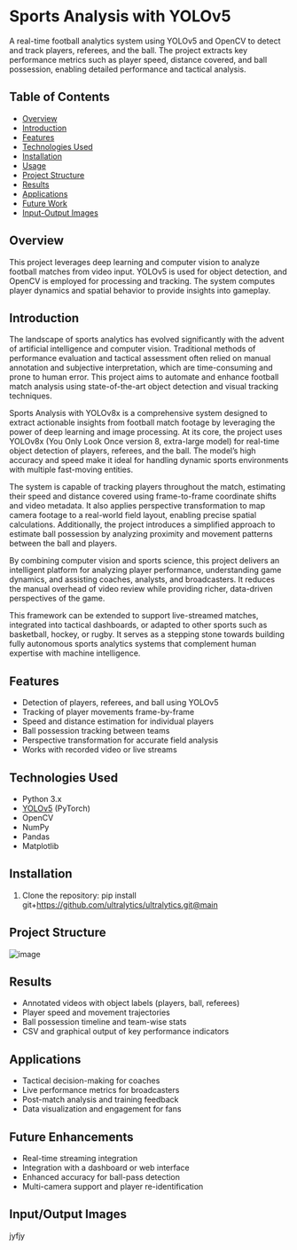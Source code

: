 # Sports Analysis with YOLOv5

A real-time football analytics system using YOLOv5 and OpenCV to detect and track players, referees, and the ball. The project extracts key performance metrics such as player speed, distance covered, and ball possession, enabling detailed performance and tactical analysis.

## Table of Contents

- [Overview](#overview)
- [Introduction](#introduction)
- [Features](#features)
- [Technologies Used](#technologies-used)
- [Installation](#installation)
- [Usage](#usage)
- [Project Structure](#project-structure)
- [Results](#results)
- [Applications](#applications)
- [Future Work](#future-work)
- [Input-Output Images](#input-output-images)



## Overview

This project leverages deep learning and computer vision to analyze football matches from video input. YOLOv5 is used for object detection, and OpenCV is employed for processing and tracking. The system computes player dynamics and spatial behavior to provide insights into gameplay.

## Introduction

The landscape of sports analytics has evolved significantly with the advent of artificial intelligence and computer vision. Traditional methods of performance evaluation and tactical assessment often relied on manual annotation and subjective interpretation, which are time-consuming and prone to human error. This project aims to automate and enhance football match analysis using state-of-the-art object detection and visual tracking techniques.

Sports Analysis with YOLOv8x is a comprehensive system designed to extract actionable insights from football match footage by leveraging the power of deep learning and image processing. At its core, the project uses YOLOv8x (You Only Look Once version 8, extra-large model) for real-time object detection of players, referees, and the ball. The model’s high accuracy and speed make it ideal for handling dynamic sports environments with multiple fast-moving entities.

The system is capable of tracking players throughout the match, estimating their speed and distance covered using frame-to-frame coordinate shifts and video metadata. It also applies perspective transformation to map camera footage to a real-world field layout, enabling precise spatial calculations. Additionally, the project introduces a simplified approach to estimate ball possession by analyzing proximity and movement patterns between the ball and players.

By combining computer vision and sports science, this project delivers an intelligent platform for analyzing player performance, understanding game dynamics, and assisting coaches, analysts, and broadcasters. It reduces the manual overhead of video review while providing richer, data-driven perspectives of the game.

This framework can be extended to support live-streamed matches, integrated into tactical dashboards, or adapted to other sports such as basketball, hockey, or rugby. It serves as a stepping stone towards building fully autonomous sports analytics systems that complement human expertise with machine intelligence.


## Features

- Detection of players, referees, and ball using YOLOv5
- Tracking of player movements frame-by-frame
- Speed and distance estimation for individual players
- Ball possession tracking between teams
- Perspective transformation for accurate field analysis
- Works with recorded video or live streams


## Technologies Used

- Python 3.x  
- [YOLOv5](https://github.com/ultralytics/yolov5) (PyTorch)  
- OpenCV  
- NumPy  
- Pandas  
- Matplotlib


## Installation

1. Clone the repository:
  pip install git+https://github.com/ultralytics/ultralytics.git@main
   

## Project Structure


![image](https://github.com/user-attachments/assets/a574aba4-d712-461d-954c-249eaab85afd)


## Results


- Annotated videos with object labels (players, ball, referees)
- Player speed and movement trajectories
- Ball possession timeline and team-wise stats
- CSV and graphical output of key performance indicators


## Applications


- Tactical decision-making for coaches
- Live performance metrics for broadcasters
- Post-match analysis and training feedback
- Data visualization and engagement for fans


## Future Enhancements


- Real-time streaming integration
- Integration with a dashboard or web interface
- Enhanced accuracy for ball-pass detection
- Multi-camera support and player re-identification

## Input/Output Images
jyfjy

